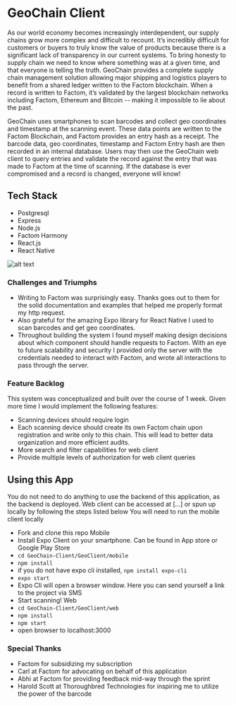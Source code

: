 # GeoChain Client

As our world economy becomes increasingly interdependent, our supply chains grow more complex and difficult to recount. It’s incredibly difficult for customers or buyers to truly know the value of products because there is a significant lack of transparency in our current systems. To bring honesty to supply chain we need to know where something was at a given time, and that everyone is telling the truth. GeoChain provides a complete supply chain management solution allowing major shipping and logistics players to benefit from a shared ledger written to the Factom blockchain. When a record is written to Factom, it’s validated by the largest blockchain networks including Factom, Ethereum and Bitcoin -- making it impossible to lie about the past. 

GeoChain uses smartphones to scan barcodes and collect geo coordinates and timestamp at the scanning event. These data points are written to the Factom Blockchain, and Factom provides an entry hash as a receipt. The barcode data, geo coordinates, timestamp and Factom Entry hash are then recorded in an internal database. Users may then use the GeoChain web client to query entries and validate the record against the entry that was made to Factom at the time of scanning. If the database is ever compromised and a record is changed, everyone will know!
 
## Tech Stack
* Postgresql
* Express
* Node.js
* Factom Harmony
* React.js
* React Native

![alt text](https://github.com/cscottrun/GeoChain-Server/blob/master/diagram.jpg)

### Challenges and Triumphs  
* Writing to Factom was surprisingly easy. Thanks goes out to them for the solid documentation and examples that helped me properly format my http request. 
* Also grateful for the amazing Expo library for React Native I used to scan barcodes and get geo coordinates.
* Throughout building the system I found myself making design decisions about which component should handle requests to Factom. With an eye to future scalability and security I provided only the server with the credentials needed to interact with Factom, and wrote all interactions to pass through the server.

### Feature Backlog
This system was conceptualized and built over the course of 1 week. Given more time I would implement the following features: 
* Scanning devices should require login 
* Each scanning device should create its own Factom chain upon registration and write only to this chain. This will lead to better data organization and more efficient audits.
* More search and filter capabilities for web client
* Provide multiple levels of authorization for web client queries

## Using this App
You do not need to do anything to use the backend of this application, as the backend is deployed. 
Web client can be accessed at […] or spun up locally by following the steps listed below
You will need to run the mobile client locally
* Fork and clone this repo
Mobile
* Install Expo Client on your smartphone. Can be found in App store or Google Play Store
* `cd GeoChain-Client/GeoClient/mobile`
* `npm install`
* if you do not have expo cli installed, `npm install expo-cli`
* `expo start`
* Expo Cli will open a browser window. Here you can send yourself a link to the project via SMS
* Start scanning!
Web
* `cd GeoChain-Client/GeoClient/web`
* `npm install`
* `npm start`
* open browser to localhost:3000

### Special Thanks
* Factom for subsidizing my subscription
* Carl at Factom for advocating on behalf of this application
* Abhi at Factom for providing feedback mid-way through the sprint
* Harold Scott at Thoroughbred Technologies for inspiring me to utilize the power of the barcode


